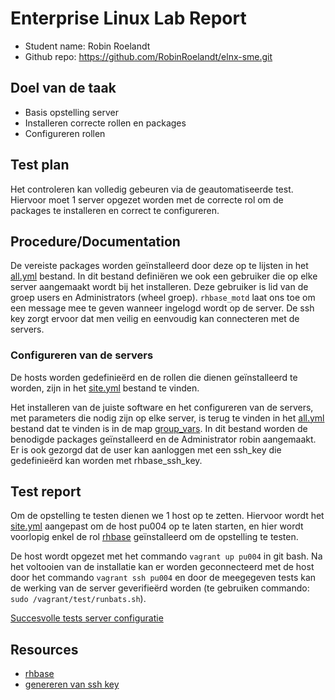 # Enterprise Linux Lab Report

- Student name: Robin Roelandt
- Github repo: <https://github.com/RobinRoelandt/elnx-sme.git>

## Doel van de taak

- Basis opstelling server
- Installeren correcte rollen en packages
- Configureren rollen

## Test plan

Het controleren kan volledig gebeuren via de geautomatiseerde test. Hiervoor moet 1 server opgezet worden met de correcte rol om de packages te installeren en correct te configureren.

## Procedure/Documentation

De vereiste packages worden geïnstalleerd door deze op te lijsten in het [all.yml](ansible/group_vars/all.yml) bestand. In dit bestand definiëren we ook een gebruiker die op elke server aangemaakt wordt bij het installeren. Deze gebruiker is lid van de groep users en Administrators (wheel groep). ```rhbase_motd``` laat ons toe om een message mee te geven wanneer ingelogd wordt op de server. De ssh key zorgt ervoor dat men veilig en eenvoudig kan connecteren met de servers.

### Configureren van de servers

De hosts worden gedefinieërd en de rollen die dienen geïnstalleerd te worden, zijn in het [site.yml](https://github.com/RobinRoelandt/elnx-sme.git) bestand te vinden.

Het installeren van de juiste software en het configureren van de servers, met parameters die nodig zijn op elke server, is terug te vinden in het [all.yml](https://github.com/RobinRoelandt/elnx-sme/blob/master/ansible/group_vars/all.yml) bestand dat te vinden is in de map [group_vars](https://github.com/RobinRoelandt/elnx-sme/tree/master/ansible/group_vars).
In dit bestand worden de benodigde packages geïnstalleerd en de Administrator robin aangemaakt. Er is ook gezorgd dat de user kan aanloggen met een ssh_key die gedefinieërd kan worden met rhbase_ssh_key.

## Test report

Om de opstelling te testen dienen we 1 host op te zetten. Hiervoor wordt het [site.yml](https://github.com/RobinRoelandt/elnx-sme.git) aangepast om de host pu004 op te laten starten, en hier wordt voorlopig enkel de rol [rhbase](https://github.com/bertvv/ansible-role-rh-base) geïnstalleerd om de opstelling te testen.

De host wordt opgezet met het commando ``vagrant up pu004`` in git bash.
Na het voltooien van de installatie kan er worden geconnecteerd met de host door het commando ``vagrant ssh pu004`` en door de meegegeven tests kan de werking van de server geverifieërd worden (te gebruiken commando: ``sudo /vagrant/test/runbats.sh``).

[Succesvolle tests server configuratie](Screenshots/Server_configuration.JPG)

## Resources

- [rhbase](https://github.com/bertvv/ansible-role-rh-base)
- [genereren van ssh key](https://help.github.com/articles/connecting-to-github-with-ssh/)
